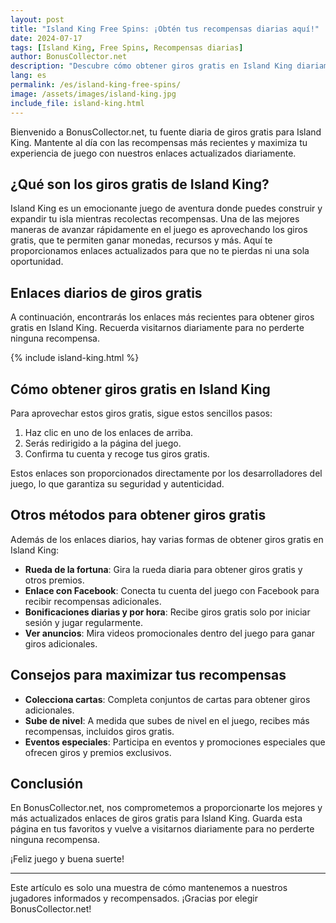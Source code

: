 ```yaml
---
layout: post
title: "Island King Free Spins: ¡Obtén tus recompensas diarias aquí!"
date: 2024-07-17
tags: [Island King, Free Spins, Recompensas diarias]
author: BonusCollector.net
description: "Descubre cómo obtener giros gratis en Island King diariamente. Actualizaciones diarias con enlaces de recompensas exclusivas."
lang: es
permalink: /es/island-king-free-spins/
image: /assets/images/island-king.jpg
include_file: island-king.html
---
```


Bienvenido a BonusCollector.net, tu fuente diaria de giros gratis para Island King. Mantente al día con las recompensas más recientes y maximiza tu experiencia de juego con nuestros enlaces actualizados diariamente.

## ¿Qué son los giros gratis de Island King?

Island King es un emocionante juego de aventura donde puedes construir y expandir tu isla mientras recolectas recompensas. Una de las mejores maneras de avanzar rápidamente en el juego es aprovechando los giros gratis, que te permiten ganar monedas, recursos y más. Aquí te proporcionamos enlaces actualizados para que no te pierdas ni una sola oportunidad.

## Enlaces diarios de giros gratis

A continuación, encontrarás los enlaces más recientes para obtener giros gratis en Island King. Recuerda visitarnos diariamente para no perderte ninguna recompensa.

{% include island-king.html %}

## Cómo obtener giros gratis en Island King

Para aprovechar estos giros gratis, sigue estos sencillos pasos:

1. Haz clic en uno de los enlaces de arriba.
2. Serás redirigido a la página del juego.
3. Confirma tu cuenta y recoge tus giros gratis.

Estos enlaces son proporcionados directamente por los desarrolladores del juego, lo que garantiza su seguridad y autenticidad.

## Otros métodos para obtener giros gratis

Además de los enlaces diarios, hay varias formas de obtener giros gratis en Island King:

- **Rueda de la fortuna**: Gira la rueda diaria para obtener giros gratis y otros premios.
- **Enlace con Facebook**: Conecta tu cuenta del juego con Facebook para recibir recompensas adicionales.
- **Bonificaciones diarias y por hora**: Recibe giros gratis solo por iniciar sesión y jugar regularmente.
- **Ver anuncios**: Mira videos promocionales dentro del juego para ganar giros adicionales.

## Consejos para maximizar tus recompensas

- **Colecciona cartas**: Completa conjuntos de cartas para obtener giros adicionales.
- **Sube de nivel**: A medida que subes de nivel en el juego, recibes más recompensas, incluidos giros gratis.
- **Eventos especiales**: Participa en eventos y promociones especiales que ofrecen giros y premios exclusivos.

## Conclusión

En BonusCollector.net, nos comprometemos a proporcionarte los mejores y más actualizados enlaces de giros gratis para Island King. Guarda esta página en tus favoritos y vuelve a visitarnos diariamente para no perderte ninguna recompensa.

¡Feliz juego y buena suerte!

---

Este artículo es solo una muestra de cómo mantenemos a nuestros jugadores informados y recompensados. ¡Gracias por elegir BonusCollector.net!